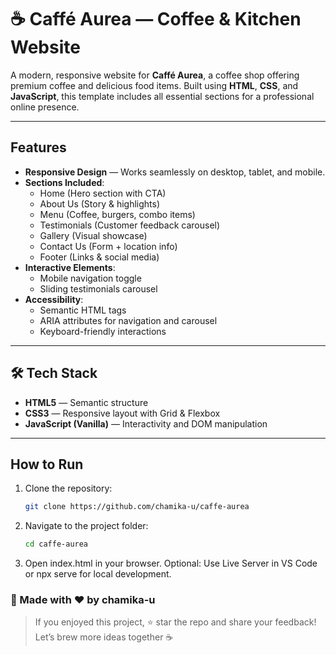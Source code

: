 # ☕ Caffé Aurea — Coffee & Kitchen Website

A modern, responsive website for **Caffé Aurea**, a coffee shop offering premium coffee and delicious food items. Built using **HTML**, **CSS**, and **JavaScript**, this template includes all essential sections for a professional online presence.

---

## Features

- **Responsive Design** — Works seamlessly on desktop, tablet, and mobile.
- **Sections Included**:
  - Home (Hero section with CTA)
  - About Us (Story & highlights)
  - Menu (Coffee, burgers, combo items)
  - Testimonials (Customer feedback carousel)
  - Gallery (Visual showcase)
  - Contact Us (Form + location info)
  - Footer (Links & social media)
- **Interactive Elements**:
  - Mobile navigation toggle
  - Sliding testimonials carousel
- **Accessibility**:
  - Semantic HTML tags
  - ARIA attributes for navigation and carousel
  - Keyboard-friendly interactions

---

## 🛠 Tech Stack

- **HTML5** — Semantic structure
- **CSS3** — Responsive layout with Grid & Flexbox
- **JavaScript (Vanilla)** — Interactivity and DOM manipulation

---

## How to Run

1. Clone the repository:
   ```bash
   git clone https://github.com/chamika-u/caffe-aurea
   ```

2. Navigate to the project folder:
    ```bash
    cd caffe-aurea
    ```

3. Open index.html in your browser.
    Optional: Use Live Server in VS Code or npx serve for local development.


### 👋 Made with ❤️ by **chamika-u**

> If you enjoyed this project, ⭐ star the repo and share your feedback!  
> Let’s brew more ideas together ☕


